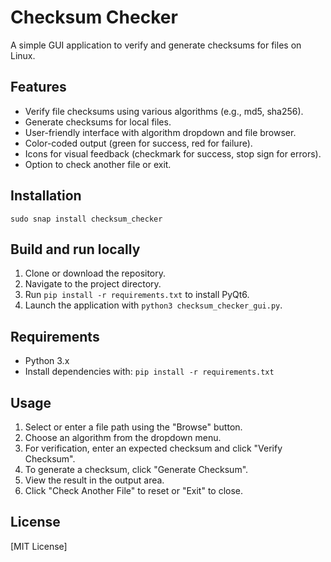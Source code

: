 # Checksum Checker

A simple GUI application to verify and generate checksums for files on Linux.

## Features
- Verify file checksums using various algorithms (e.g., md5, sha256).
- Generate checksums for local files.
- User-friendly interface with algorithm dropdown and file browser.
- Color-coded output (green for success, red for failure).
- Icons for visual feedback (checkmark for success, stop sign for errors).
- Option to check another file or exit.

## Installation

   `sudo snap install checksum_checker`

## Build and run locally
1. Clone or download the repository.
2. Navigate to the project directory.
3. Run `pip install -r requirements.txt` to install PyQt6.
4. Launch the application with `python3 checksum_checker_gui.py`.

## Requirements
- Python 3.x
- Install dependencies with: `pip install -r requirements.txt`

## Usage
1. Select or enter a file path using the "Browse" button.
2. Choose an algorithm from the dropdown menu.
3. For verification, enter an expected checksum and click "Verify Checksum".
4. To generate a checksum, click "Generate Checksum".
5. View the result in the output area.
6. Click "Check Another File" to reset or "Exit" to close.

## License
[MIT License]
